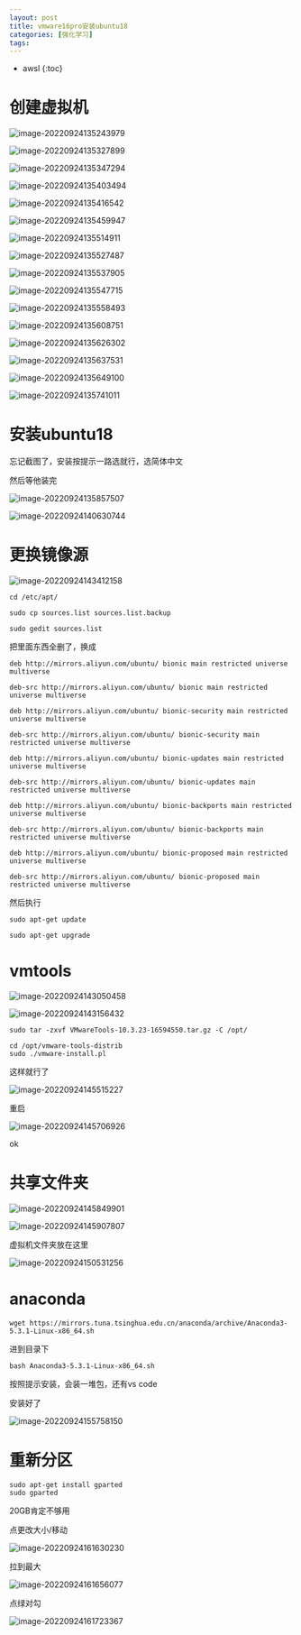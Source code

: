 ```yaml
---
layout: post
title: vmware16pro安装ubuntu18
categories: [强化学习]
tags: 
---
```


* awsl 
{:toc}


# 创建虚拟机

![image-20220924135243979](/assets/img/image-20220924135243979.png)

![image-20220924135327899](/assets/img/image-20220924135327899.png)

![image-20220924135347294](/assets/img/image-20220924135347294.png)

![image-20220924135403494](/assets/img/image-20220924135403494.png)

![image-20220924135416542](/assets/img/image-20220924135416542.png)

![image-20220924135459947](/assets/img/image-20220924135459947.png)

![image-20220924135514911](/assets/img/image-20220924135514911.png)

![image-20220924135527487](/assets/img/image-20220924135527487.png)

![image-20220924135537905](/assets/img/image-20220924135537905.png)

![image-20220924135547715](/assets/img/image-20220924135547715.png)

![image-20220924135558493](/assets/img/image-20220924135558493.png)

![image-20220924135608751](/assets/img/image-20220924135608751.png)

![image-20220924135626302](/assets/img/image-20220924135626302.png)

![image-20220924135637531](/assets/img/image-20220924135637531.png)

![image-20220924135649100](/assets/img/image-20220924135649100.png)

![image-20220924135741011](/assets/img/image-20220924135741011.png)

# 安装ubuntu18

忘记截图了，安装按提示一路选就行，选简体中文

然后等他装完

![image-20220924135857507](/assets/img/image-20220924135857507.png)

![image-20220924140630744](/assets/img/image-20220924140630744.png)

# 更换镜像源

![image-20220924143412158](/assets/img/image-20220924143412158.png)
```
cd /etc/apt/

sudo cp sources.list sources.list.backup

sudo gedit sources.list
```
把里面东西全删了，换成
```
deb http://mirrors.aliyun.com/ubuntu/ bionic main restricted universe multiverse

deb-src http://mirrors.aliyun.com/ubuntu/ bionic main restricted universe multiverse

deb http://mirrors.aliyun.com/ubuntu/ bionic-security main restricted universe multiverse

deb-src http://mirrors.aliyun.com/ubuntu/ bionic-security main restricted universe multiverse

deb http://mirrors.aliyun.com/ubuntu/ bionic-updates main restricted universe multiverse

deb-src http://mirrors.aliyun.com/ubuntu/ bionic-updates main restricted universe multiverse

deb http://mirrors.aliyun.com/ubuntu/ bionic-backports main restricted universe multiverse

deb-src http://mirrors.aliyun.com/ubuntu/ bionic-backports main restricted universe multiverse

deb http://mirrors.aliyun.com/ubuntu/ bionic-proposed main restricted universe multiverse

deb-src http://mirrors.aliyun.com/ubuntu/ bionic-proposed main restricted universe multiverse
```
然后执行
```
sudo apt-get update

sudo apt-get upgrade
```
# vmtools

![image-20220924143050458](/assets/img/image-20220924143050458.png)

![image-20220924143156432](/assets/img/image-20220924143156432.png)

```
sudo tar -zxvf VMwareTools-10.3.23-16594550.tar.gz -C /opt/
```

```
cd /opt/vmware-tools-distrib
sudo ./vmware-install.pl 
```

这样就行了

![image-20220924145515227](/assets/img/image-20220924145515227.png)

重启

![image-20220924145706926](/assets/img/image-20220924145706926.png)

ok

# 共享文件夹

![image-20220924145849901](/assets/img/image-20220924145849901.png)

![image-20220924145907807](/assets/img/image-20220924145907807.png)

虚拟机文件夹放在这里

![image-20220924150531256](/assets/img/image-20220924150531256.png)

# anaconda
```
wget https://mirrors.tuna.tsinghua.edu.cn/anaconda/archive/Anaconda3-5.3.1-Linux-x86_64.sh
```


进到目录下
```
bash Anaconda3-5.3.1-Linux-x86_64.sh 
```
按照提示安装，会装一堆包，还有vs code

安装好了

![image-20220924155758150](/assets/img/image-20220924155758150.png)

# 重新分区

```
sudo apt-get install gparted
sudo gparted
```

20GB肯定不够用

点更改大小/移动

![image-20220924161630230](/assets/img/image-20220924161630230.png)

拉到最大

![image-20220924161656077](/assets/img/image-20220924161656077.png)

点绿对勾

![image-20220924161723367](/assets/img/image-20220924161723367.png)